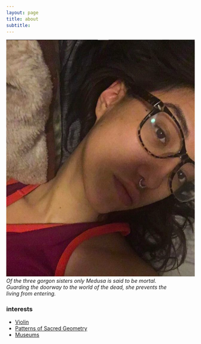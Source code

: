 ```yaml
---
layout: page
title: about
subtitle: 
---    
```


 
![m2](assets/img/m2.jpg)      
*Of the three gorgon sisters only Medusa is said to be mortal.  
Guarding the doorway to the world of the dead, she prevents the  
living from entering.* 

### interests 
- [Violin](https://www.youtube.com/watch?v=IDcuiZznRVM)  
- [Patterns of Sacred Geometry](https://www.youtube.com/watch?v=Mynr7uik5-0)  
- [Museums](https://www.metmuseum.org/exhibitions/current-exhibitions) 





